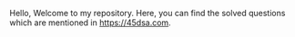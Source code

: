 Hello, 
Welcome to my repository. Here, you can find the solved questions which are mentioned in https://45dsa.com.
